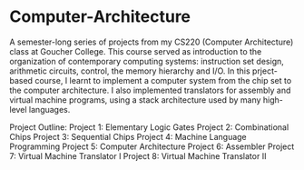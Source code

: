# Computer-Architecture
A semester-long series of projects from my CS220 (Computer Architecture) class at Goucher College.
This course served as introduction to the organization of contemporary computing systems: instruction
set design, arithmetic circuits, control, the memory hierarchy and I/O. In this prject-based course,
I learnt to implement a computer system from the chip set to the computer architecture. I also implemented
translators for assembly and virtual machine programs, using a stack architecture used
by many high-level languages.

Project Outline:
Project 1: Elementary Logic Gates
Project 2: Combinational Chips
Project 3: Sequential Chips
Project 4: Machine Language Programming
Project 5: Computer Architecture
Project 6: Assembler
Project 7: Virtual Machine Translator I
Project 8: Virtual Machine Translator II

